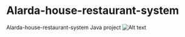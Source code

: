 # Alarda-house-restaurant-system
 Alarda-house-restaurant-system Java project   <img src="/path/to/capture.JPG.jpg" alt="Alt text" title="Optional title">
